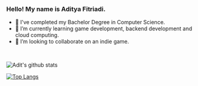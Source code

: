 ### Hello! My name is Aditya Fitriadi. 
- 🔭 I've completed my Bachelor Degree in Computer Science.
- 🌱 I’m currently learning game development, backend development and cloud computing.
- 👯 I’m looking to collaborate on an indie game.
<br/>

![Adit's github stats](https://github-readme-stats.vercel.app/api?username=featriadi&count_private=true&show_icons=true&theme=tokyonight)

[![Top Langs](https://github-readme-stats.vercel.app/api/top-langs/?username=featriadi&layout=compact&theme=tokyonight)](https://github.com/anuraghazra/github-readme-stats)

<!--
**featriadi/featriadi** is a ✨ _special_ ✨ repository because its `README.md` (this file) appears on your GitHub profile.

Here are some ideas to get you started:

- 🔭 I’m currently working on ...
- 🌱 I’m currently learning ...
- 👯 I’m looking to collaborate on ...
- 🤔 I’m looking for help with ...
- 💬 Ask me about ...
- 📫 How to reach me: ...
- 😄 Pronouns: ...
- ⚡ Fun fact: ...


[![Linkedin](https://i.stack.imgur.com/gVE0j.png) LinkedIn](https://www.linkedin.com/in/muhammad-yazid-supriadi-15a05815b/)
&nbsp;
[![GitHub](https://i.stack.imgur.com/tskMh.png) GitHub](https://github.com/yazidsupriadi)
-->

